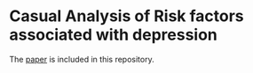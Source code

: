 # Casual Analysis of Risk factors associated with depression
The [paper](https://github.com/18barbers2/causal-analysis-depression-nhanes/edit/main/readme.md) is included in this repository.
